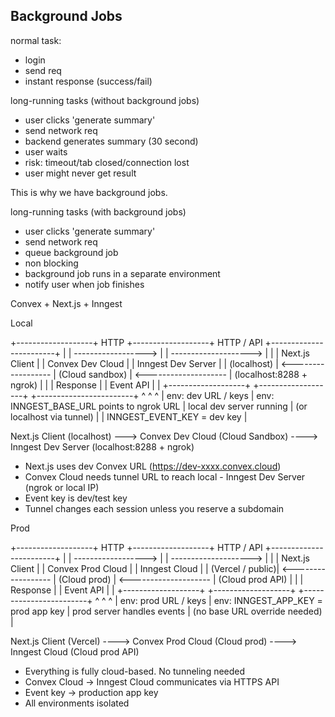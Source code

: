 ## Background Jobs

normal task:

- login
- send req
- instant response (success/fail)

long-running tasks (without background jobs)

- user clicks 'generate summary'
- send network req
- backend generates summary (30 second)
- user waits
- risk: timeout/tab closed/connection lost
- user might never get result

This is why we have background jobs.

long-running tasks (with background jobs)

- user clicks 'generate summary'
- send network req
- queue background job
- non blocking
- background job runs in a separate environment
- notify user when job finishes

Convex + Next.js + Inngest

Local

+-------------------+ HTTP +-------------------+ HTTP / API +------------------------+
| | ------------------> | | --------------------> | |
| Next.js Client | | Convex Dev Cloud | | Inngest Dev Server |
| (localhost) | <------------------ | (Cloud sandbox) | <-------------------- | (localhost:8288 + ngrok) |
| | Response | | Event API | |
+-------------------+ +-------------------+ +------------------------+
^ ^ ^
| env: dev URL / keys | env: INNGEST_BASE_URL points to ngrok URL | local dev server running
| (or localhost via tunnel) |
| INNGEST_EVENT_KEY = dev key |

Next.js Client (localhost) ---> Convex Dev Cloud (Cloud Sandbox) ----> Inngest Dev Server (localhost:8288 + ngrok)

- Next.js uses dev Convex URL (https://dev-xxxx.convex.cloud)
- Convex Cloud needs tunnel URL to reach local - Inngest Dev Server (ngrok or local IP)
- Event key is dev/test key
- Tunnel changes each session unless you reserve a subdomain

Prod

+-------------------+ HTTP +-------------------+ HTTP / API +------------------------+
| | ------------------> | | --------------------> | |
| Next.js Client | | Convex Prod Cloud | | Inngest Cloud |
| (Vercel / public)| <------------------ | (Cloud prod) | <-------------------- | (Cloud prod API) |
| | Response | | Event API | |
+-------------------+ +-------------------+ +------------------------+
^ ^ ^
| env: prod URL / keys | env: INNGEST_APP_KEY = prod app key | prod server handles events
| (no base URL override needed) |

Next.js Client (Vercel) ----> Convex Prod Cloud (Cloud prod) ----> Inngest Cloud (Cloud prod API)

- Everything is fully cloud-based. No tunneling needed
- Convex Cloud → Inngest Cloud communicates via HTTPS API
- Event key → production app key
- All environments isolated
